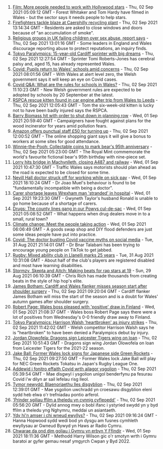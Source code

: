 1. [Film: More people needed to work with Hollywood stars](https://www.bbc.co.uk/news/uk-wales-58409551?at_medium=RSS&at_campaign=KARANGA) - Thu, 02 Sep 2021 05:09:12 GMT - Forest Whitaker and Tom Hardy have filmed in Wales - but the sector says it needs people to help stars.
2. [Firefighters tackle blaze at Caerphilly recycling plant](https://www.bbc.co.uk/news/uk-wales-58422416?at_medium=RSS&at_campaign=KARANGA) - Thu, 02 Sep 2021 13:14:34 GMT - Residents are asked to close windows and doors because of "an accumulation of smoke".
3. [Religious groups in UK failing children over sex abuse, report says](https://www.bbc.co.uk/news/uk-58420270?at_medium=RSS&at_campaign=KARANGA) - Thu, 02 Sep 2021 13:01:16 GMT - Some leaders in England and Wales discourage reporting abuse to protect reputations, an inquiry finds.
4. [Tokyo Paralympics: 15-year-old Cardiff sprinter with big dreams](https://www.bbc.co.uk/news/uk-wales-58421065?at_medium=RSS&at_campaign=KARANGA) - Thu, 02 Sep 2021 12:27:54 GMT - Sprinter Tomi Roberts-Jones has cerebral palsy and, aged 15, has already represented Wales.
5. [Covid: Pupils return to Wales' schools amid concerns](https://www.bbc.co.uk/news/uk-wales-58413690?at_medium=RSS&at_campaign=KARANGA) - Thu, 02 Sep 2021 08:01:56 GMT - With Wales at alert level zero, the Welsh government says it will keep an eye on Covid cases.
6. [Covid Q&A: What are the rules for schools in Wales?](https://www.bbc.co.uk/news/uk-wales-58420768?at_medium=RSS&at_campaign=KARANGA) - Thu, 02 Sep 2021 11:10:23 GMT - New Welsh government rules are expected to be adopted by schools by 20 September at the latest.
7. [RSPCA rescue kitten found in car engine after trip from Wales to Leeds](https://www.bbc.co.uk/news/uk-england-leeds-58422786?at_medium=RSS&at_campaign=KARANGA) - Thu, 02 Sep 2021 12:05:43 GMT - Tom the six-week-old kitten is lucky not to have been badly injured says the RSPCA.
8. [Barry Biomass hit with order to shut down in planning row](https://www.bbc.co.uk/news/uk-wales-58413660?at_medium=RSS&at_campaign=KARANGA) - Wed, 01 Sep 2021 20:59:40 GMT - Campaigners have fought against plans for the wood incinerator for years amid pollution fears.
9. [Amazon offers punctual staff £50 for turning up](https://www.bbc.co.uk/news/business-58414875?at_medium=RSS&at_campaign=KARANGA) - Thu, 02 Sep 2021 12:00:52 GMT - The online shopping giant says it will give a bonus to workers at some sites for good attendance.
10. [Winnie-the-Pooh: Collectable coins to mark bear's 95th anniversary](https://www.bbc.co.uk/news/uk-wales-58410507?at_medium=RSS&at_campaign=KARANGA) - Thu, 02 Sep 2021 05:23:00 GMT - The Royal Mint commemorate the world's favourite fictional bear's 95th birthday with nine-piece set.
11. [Lorry hits bridge in Machynlleth, closing A487 and railway](https://www.bbc.co.uk/news/uk-wales-58406885?at_medium=RSS&at_campaign=KARANGA) - Wed, 01 Sep 2021 10:47:30 GMT - Traffic Wales says motorists should plan ahead as the road is expected to be closed for some time.
12. [Nevill Hall doctor struck off for working while on sick pay](https://www.bbc.co.uk/news/uk-wales-58406887?at_medium=RSS&at_campaign=KARANGA) - Wed, 01 Sep 2021 18:10:24 GMT - Dr Joao Muel's behaviour is found to be "fundamentally incompatible with being a doctor".
13. [Carer shortage leaves Wrexham man 'stranded' in hospital](https://www.bbc.co.uk/news/uk-wales-58416257?at_medium=RSS&at_campaign=KARANGA) - Wed, 01 Sep 2021 19:23:30 GMT - Gwyneth Taylor's husband Ronald is unable to go home because of a shortage of carers.
14. [Drugs: The county lines gang in our Powys cul-de-sac](https://www.bbc.co.uk/news/uk-wales-58399117?at_medium=RSS&at_campaign=KARANGA) - Wed, 01 Sep 2021 05:08:52 GMT - What happens when drug dealers move in to a small, rural town?
15. [Climate change: Meet the people taking action](https://www.bbc.co.uk/news/uk-wales-58399174?at_medium=RSS&at_campaign=KARANGA) - Wed, 01 Sep 2021 06:06:49 GMT - A goods swap shop and DIY flood defenders are just some ideas people have put into practice.
16. [Covid: The doctor busting Covid vaccine myths on social media](https://www.bbc.co.uk/news/uk-wales-58400711?at_medium=RSS&at_campaign=KARANGA) - Tue, 31 Aug 2021 21:14:01 GMT - Dr Bnar Talabani has been trying to encourage young people on TikTok to get jabbed.
17. [Rugby: Mixed ability club in Llanelli marks 25 years](https://www.bbc.co.uk/news/uk-wales-58396068?at_medium=RSS&at_campaign=KARANGA) - Tue, 31 Aug 2021 10:31:08 GMT - About half of the club's players are registered disabled and most have learning disabilities.
18. [Stormzy, Skepta and Aitch: Making beats for rap stars at 19](https://www.bbc.co.uk/news/uk-wales-58355499?at_medium=RSS&at_campaign=KARANGA) - Sun, 29 Aug 2021 06:10:39 GMT - Chris Rich has made thousands from creating beats in the style of hip hop's elite.
19. [James Botham: Cardiff and Wales flanker misses season start after shoulder surgery](https://www.bbc.co.uk/sport/rugby-union/58420973?at_medium=RSS&at_campaign=KARANGA) - Thu, 02 Sep 2021 09:20:04 GMT - Cardiff flanker James Botham will miss the start of the season and is a doubt for Wales' autumn games after shoulder surgery.
20. [Robert Page: Wales boss pleased with 'positive' draw in Finland](https://www.bbc.co.uk/sport/av/football/58416758?at_medium=RSS&at_campaign=KARANGA) - Wed, 01 Sep 2021 21:08:37 GMT - Wales boss Robert Page says there were a lot of positives from Wednesday's 0-0 friendly draw away to Finland.
21. [Tokyo Paralympics: Harrison Walsh 'heartbroken' as injury strikes](https://www.bbc.co.uk/sport/disability-sport/58422460?at_medium=RSS&at_campaign=KARANGA) - Thu, 02 Sep 2021 11:42:02 GMT - Welsh competitor Harrison Walsh says he is "heartbroken" to have been denied a Paralympics debut by injury.
22. [Jordan Olowofela: Dragons sign Leicester Tigers wing on loan](https://www.bbc.co.uk/sport/rugby-union/58421498?at_medium=RSS&at_campaign=KARANGA) - Thu, 02 Sep 2021 10:51:43 GMT - Dragons sign wing Jordan Olowofela on loan from Leicester Tigers for the 2021-22 season.
23. [Jake Ball: Former Wales lock signs for Japanese side Green Rockets](https://www.bbc.co.uk/sport/rugby-union/58418789?at_medium=RSS&at_campaign=KARANGA) - Thu, 02 Sep 2021 09:27:50 GMT - Former Wales lock Jake Ball will play for NEC Green Rockets Tokatsu in Japan's Rugby League One.
24. [Addewid i fonitro effaith Covid wrth ailagor ysgolion](https://www.bbc.co.uk/newyddion/58415169?at_medium=RSS&at_campaign=KARANGA) - Thu, 02 Sep 2021 05:39:54 GMT - Mae disgwyl i ysgolion unigol benderfynu pa fesurau Covid i'w dilyn ar sail lefelau risg lleol.
25. [Tymor newydd: Blaenoriaethu lles disgyblion](https://www.bbc.co.uk/newyddion/58423635?at_medium=RSS&at_campaign=KARANGA) - Thu, 02 Sep 2021 12:39:01 GMT - Mae ysgolion uwchradd yn croesawu disgyblion eleni sydd heb elwa o'r trefniadau pontio arferol.
26. ['Prinder sgiliau ffilm a theledu yn cynnig cyfleoedd'](https://www.bbc.co.uk/newyddion/58411190?at_medium=RSS&at_campaign=KARANGA) - Thu, 02 Sep 2021 05:56:20 GMT - Dylid annog mwy o bobl ifanc i ystyried swydd yn y byd ffilm a theledu yng Nghymru, meddai un asiantaeth.
27. [Ydy hi'n amser i chi wneud ewyllys?](https://www.bbc.co.uk/newyddion/58395303?at_medium=RSS&at_campaign=KARANGA) - Thu, 02 Sep 2021 09:16:24 GMT - Hanna Hopwood sydd wedi bod yn dysgu am fusnes cymhleth ewyllysau ar Gwneud Bywyd yn Haws ar Radio Cymru.
28. [Chwarae da ond dim goliau i Gymru yn erbyn Y Ffindir](https://www.bbc.co.uk/newyddion/58415167?at_medium=RSS&at_campaign=KARANGA) - Wed, 01 Sep 2021 18:11:36 GMT - Methodd Harry Wilson gic o'r smotyn wrth i Gymru baratoi ar gyfer gemau nesaf ymgyrch Cwpan y Byd 2022.
